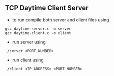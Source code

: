 ## TCP Daytime Client Server

- to run compile both server and client files using
```
gcc daytime-server.c -o server
gcc daytime-client.c -o client
```

- run server using
```
./server <PORT_NUMBER>
```

- run client using
```
./client <IP_ADDRESS> <PORT_NUMBER>
``` 
